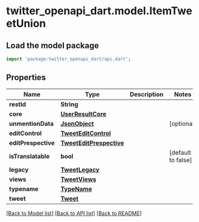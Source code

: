 # twitter_openapi_dart.model.ItemTweetUnion

## Load the model package
```dart
import 'package:twitter_openapi_dart/api.dart';
```

## Properties
Name | Type | Description | Notes
------------ | ------------- | ------------- | -------------
**restId** | **String** |  | 
**core** | [**UserResultCore**](UserResultCore.md) |  | 
**unmentionData** | [**JsonObject**](.md) |  | [optional] 
**editControl** | [**TweetEditControl**](TweetEditControl.md) |  | 
**editPrespective** | [**TweetEditPrespective**](TweetEditPrespective.md) |  | 
**isTranslatable** | **bool** |  | [default to false]
**legacy** | [**TweetLegacy**](TweetLegacy.md) |  | 
**views** | [**TweetViews**](TweetViews.md) |  | 
**typename** | [**TypeName**](TypeName.md) |  | 
**tweet** | [**Tweet**](Tweet.md) |  | 

[[Back to Model list]](../README.md#documentation-for-models) [[Back to API list]](../README.md#documentation-for-api-endpoints) [[Back to README]](../README.md)


